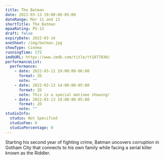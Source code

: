 ```yaml
---
title: The Batman
date: 2022-03-13 19:00:00-05:00
dateRange: Mar 11 and 13
shortTitle: The Batman
mpaaRating: PG-13
draft: false
expiryDate: 2022-03-14
oneSheet: /img/batman.jpg
showType: Cinema
runningTime: 175
imdbURL: https://www.imdb.com/title/tt1877830/
performanceList:
  performance:
    - date: 2022-03-11 19:00:00-06:00
      format: 2D
      note: ""
    - date: 2022-03-13 14:00:00-05:00
      format: 2D
      note: This is a special matinee showing!
    - date: 2022-03-13 19:00:00-05:00
      format: 2D
      note: ""
studioInfo:
  studio: Not Specified
  studioFee: 0
  studioPercentage: 0
---
```


Starting his second year of fighting crime, Batman uncovers corruption in Gotham City that connects to his own family while facing a serial killer known as the Riddler.
